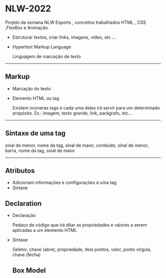 # NLW-2022
Projeto da semana NLW Esports , conceitos trabalhados HTML , CSS ,FlexBox e Animação .

- Estruturar textos, criar links, imagens, vídeo, etc ...
- Hypertext Markup Language
  
    Linguagem de marcação de texto

---


## Markup

- Marcação do texto
- Elemento HTML ou tag
    
    Existem inúmeras tags e cada uma deles irá servir para um determinado propósito. Ex.: imagem, texto grande, link, parágrafo, etc...
    

---

## Sintaxe de uma tag

sinal de menor, nome da tag, sinal de maior, conteúdo, sinal de menor, barra, nome da tag, sinal de maior

---

## Atributos

- Adicionam informações e configurações à uma tag
- Sintaxe
    
   

## Declaration

- Declaração
    
    Pedaço de código que irá ditar as propriedades e valores a serem aplicadas a um elemento HTML
    
- Sintaxe
    
    Seletor, chave (abre), propriedade, dois pontos, valor, ponto vírgula, chave (fecha)
    ## Box Model

